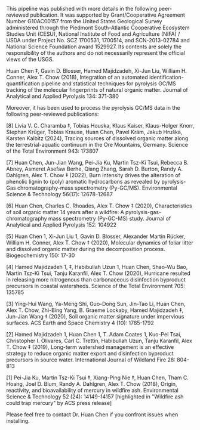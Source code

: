 This pipeline was published with more details in the following peer-reviewed publication. It was supported by Grant/Cooperative Agreement Number G10AC00157 from the United States Geological Survey administered through the Piedmont South-Atlantic Cooperative Ecosystem Studies Unit (CESU), National Institute of Food and Agriculture (NIFA) / USDA under Project No. SCZ 1700531, 1700514, and SCN-2013-02784 and National Science Foundation award 1529927. Its contents are solely the responsibility of the authors and do not necessarily represent the official views of the USGS.

Huan Chen ‡, Gavin D. Blosser, Hamed Majidzadeh, Xi-Jun Liu, William H. Conner, Alex T. Chow (2018), Integration of an automated identification-quantification pipeline and statistical techniques for pyrolysis GC/MS tracking of the molecular fingerprints of natural organic matter. Journal of Analytical and Applied Pyrolysis 134: 371-380


Moreover, it has been used to process the pyrolysis GC/MS data in the following peer-reviewed publications:

[8] Livia V. C. Charamba ‡, Tobias Houska, Klaus Kaiser, Klaus-Holger Knorr, Stephan Krüger, Tobias Krause, Huan Chen, Pavel Krám, Jakub Hruška, Karsten Kalbitz (2024), Tracing sources of dissolved organic matter along the terrestrial-aquatic continuum in the Ore Mountains, Germany. Science of the Total Environment 943: 173807

[7] Huan Chen, Jun-Jian Wang, Pei-Jia Ku, Martin Tsz-Ki Tsui, Rebecca B. Abney, Asmeret Asefaw Berhe, Qiang Zhang, Sarah D. Burton, Randy A. Dahlgren, Alex T. Chow ‡ (2022), Burn intensity drives the alteration of phenolic lignin to (poly) aromatic hydrocarbons as revealed by pyrolysis-Gas chromatography-mass spectrometry (Py-GC/MS). Environmental Science & Technology 56(17): 12678-12687

[6] Huan Chen, Charles C. Rhoades, Alex T. Chow ‡ (2020), Characteristics of soil organic matter 14 years after a wildfire: A pyrolysis-gas-chromatography mass spectrometry (Py-GC-MS) study. Journal of Analytical and Applied Pyrolysis 152: 104922

[5] Huan Chen 1, Xi-Jun Liu 1, Gavin D. Blosser, Alexander Martin Rücker, William H. Conner, Alex T. Chow ‡ (2020), Molecular dynamics of foliar litter and dissolved organic matter during the decomposition process. Biogeochemistry 150: 17-30

[4] Hamed Majidzadeh 1, ‡, Habibullah Uzun 1, Huan Chen, Shao-Wu Bao, Martin Tsz-Ki Tsui, Tanju Karanfil, Alex T. Chow (2020), Hurricane resulted in releasing more nitrogenous than carbonaceous disinfection byproduct precursors in coastal watersheds. Science of the Total Environment 705: 135785

[3] Ying-Hui Wang, Ya-Meng Shi, Guo-Dong Sun, Jin-Tao Li, Huan Chen, Alex T. Chow, Zhi-Bing Yang, B. Graeme Lockaby, Hamed Majidzadeh ‡, Jun-Jian Wang ‡ (2020), Soil organic matter signature under impervious surfaces. ACS Earth and Space Chemistry 4 (10): 1785-1792

[2] Hamed Majidzadeh 1, Huan Chen 1, T. Adam Coates 1, Kuo-Pei Tsai, Christopher I. Olivares, Carl C. Trettin, Habibullah Uzun, Tanju Karanfil, Alex T. Chow ‡ (2019), Long-term watershed management is an effective strategy to reduce organic matter export and disinfection byproduct precursors in source water. International Journal of Wildland Fire 28: 804-813

[1] Pei-Jia Ku, Martin Tsz-Ki Tsui ‡, Xiang-Ping Nie ‡, Huan Chen, Tham C. Hoang, Joel D. Blum, Randy A. Dahlgren, Alex T. Chow (2018), Origin, reactivity, and bioavailability of mercury in wildfire ash. Environmental Science & Technology 52 (24): 14149-14157 [highlighted in "Wildfire ash could trap mercury" by ACS press release]

Please feel free to contact Dr. Huan Chen if you confront issues when installing.
